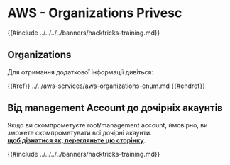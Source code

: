 # AWS - Organizations Privesc

{{#include ../../../../banners/hacktricks-training.md}}

## Organizations

Для отримання додаткової інформації дивіться:

{{#ref}}
../../aws-services/aws-organizations-enum.md
{{#endref}}

## Від management Account до дочірніх акаунтів

Якщо ви скомпрометуєте root/management account, ймовірно, ви зможете скомпрометувати всі дочірні акаунти.\
[**щоб дізнатися як, перегляньте цю сторінку**](../../index.html#compromising-the-organization).

{{#include ../../../../banners/hacktricks-training.md}}
